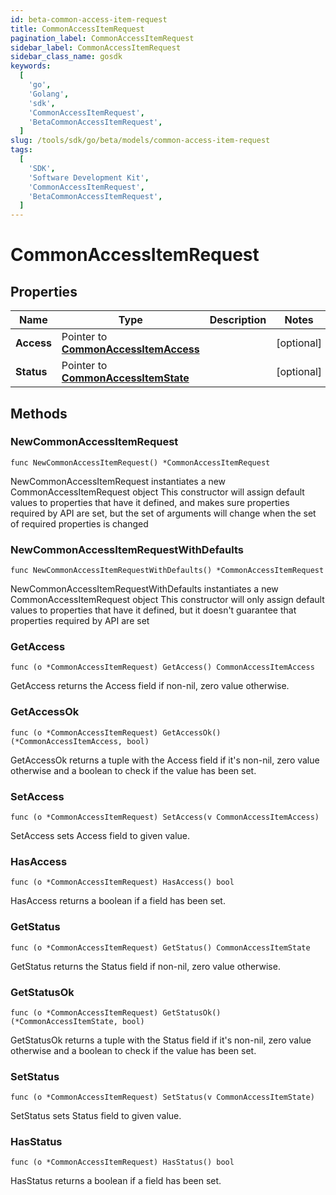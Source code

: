 ```yaml
---
id: beta-common-access-item-request
title: CommonAccessItemRequest
pagination_label: CommonAccessItemRequest
sidebar_label: CommonAccessItemRequest
sidebar_class_name: gosdk
keywords:
  [
    'go',
    'Golang',
    'sdk',
    'CommonAccessItemRequest',
    'BetaCommonAccessItemRequest',
  ]
slug: /tools/sdk/go/beta/models/common-access-item-request
tags:
  [
    'SDK',
    'Software Development Kit',
    'CommonAccessItemRequest',
    'BetaCommonAccessItemRequest',
  ]
---
```


# CommonAccessItemRequest

## Properties

| Name | Type | Description | Notes |
| --- | --- | --- | --- |
| **Access** | Pointer to [**CommonAccessItemAccess**](common-access-item-access) |  | [optional] |
| **Status** | Pointer to [**CommonAccessItemState**](common-access-item-state) |  | [optional] |

## Methods

### NewCommonAccessItemRequest

`func NewCommonAccessItemRequest() *CommonAccessItemRequest`

NewCommonAccessItemRequest instantiates a new CommonAccessItemRequest object This constructor will assign default values to properties that have it defined, and makes sure properties required by API are set, but the set of arguments will change when the set of required properties is changed

### NewCommonAccessItemRequestWithDefaults

`func NewCommonAccessItemRequestWithDefaults() *CommonAccessItemRequest`

NewCommonAccessItemRequestWithDefaults instantiates a new CommonAccessItemRequest object This constructor will only assign default values to properties that have it defined, but it doesn't guarantee that properties required by API are set

### GetAccess

`func (o *CommonAccessItemRequest) GetAccess() CommonAccessItemAccess`

GetAccess returns the Access field if non-nil, zero value otherwise.

### GetAccessOk

`func (o *CommonAccessItemRequest) GetAccessOk() (*CommonAccessItemAccess, bool)`

GetAccessOk returns a tuple with the Access field if it's non-nil, zero value otherwise and a boolean to check if the value has been set.

### SetAccess

`func (o *CommonAccessItemRequest) SetAccess(v CommonAccessItemAccess)`

SetAccess sets Access field to given value.

### HasAccess

`func (o *CommonAccessItemRequest) HasAccess() bool`

HasAccess returns a boolean if a field has been set.

### GetStatus

`func (o *CommonAccessItemRequest) GetStatus() CommonAccessItemState`

GetStatus returns the Status field if non-nil, zero value otherwise.

### GetStatusOk

`func (o *CommonAccessItemRequest) GetStatusOk() (*CommonAccessItemState, bool)`

GetStatusOk returns a tuple with the Status field if it's non-nil, zero value otherwise and a boolean to check if the value has been set.

### SetStatus

`func (o *CommonAccessItemRequest) SetStatus(v CommonAccessItemState)`

SetStatus sets Status field to given value.

### HasStatus

`func (o *CommonAccessItemRequest) HasStatus() bool`

HasStatus returns a boolean if a field has been set.
